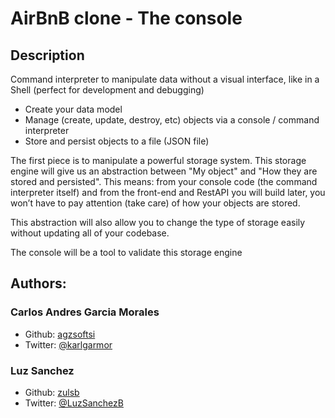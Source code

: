 # AirBnB clone - The console

## Description 
Command interpreter to manipulate data without a visual interface, like in a Shell (perfect for development and debugging)

- Create your data model
- Manage (create, update, destroy, etc) objects via a console / command interpreter
- Store and persist objects to a file (JSON file)

The first piece is to manipulate a powerful storage system. This storage engine will give us an abstraction between "My object" and "How they are stored and persisted". This means: from your console code (the command interpreter itself) and from the front-end and RestAPI you will build later, you won’t have to pay attention (take care) of how your objects are stored.

This abstraction will also allow you to change the type of storage easily without updating all of your codebase.

The console will be a tool to validate this storage engine

## Authors:
### Carlos Andres Garcia Morales
- Github: [agzsoftsi](https://github.com/agzsoftsi)
- Twitter: [@karlgarmor](https://twitter.com/karlgarmor)

### Luz Sanchez
- Github: [zulsb](https://github.com/zulsb)
- Twitter: [@LuzSanchezB](https://twitter.com/LuzSanchezB)
